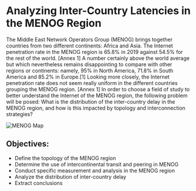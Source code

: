 # Analyzing Inter-Country Latencies in the MENOG Region

The Middle East Network Operators Group (MENOG) brings together countries from two different continents: Africa and Asia. The Internet penetration rate in the MENOG region is 65.8% in 2019 against 54.5% for the rest of the world. [Annex 1] A number certainly above the world average but which nevertheless remains disappointing to compare with other regions or continents: namely, 95% in North America, 71.8% in South America and 85.2% in Europe.[1] Looking more closely, the Internet penetration rate does not seem really uniform in the different countries grouping the MENOG region. [Annex 1] In order to choose a field of study to better understand the Internet of the MENOG region, the following problem will be posed: What is the distribution of the inter-country delay in the MENOG region, and how is this impacted by topology and interconnection strategies?

![MENOG Map](https://github.com/georgeshachem/menogue-internet-study/blob/master/menogCountries.png)

## Objectives:
- Define the topology of the MENOG region
- Determine the use of intercontinental transit and peering in MENOG
- Conduct specific measurement and analysis in the MENOG region
- Analyze the distribution of inter-country delay
- Extract conclusions
